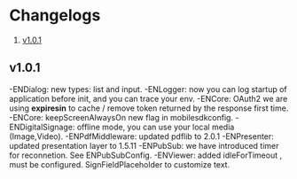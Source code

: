 # Changelogs
1. [v1.0.1](#v1.0.1)

## v1.0.1
-ENDialog: new types: list and input.
-ENLogger: now you can log startup of application before init, and you can trace your env.
-ENCore: OAuth2 we are using **expiresin** to cache / remove token returned by the response first time.
-ENCore: keepScreenAlwaysOn new flag in mobilesdkconfig.
-ENDigitalSignage: offline mode, you can use your local media (Image,Video).
-ENPdfMiddleware: updated pdflib to 2.0.1
-ENPresenter: updated presentation layer to 1.5.11
-ENPubSub: we have introduced timer for reconnetion. See ENPubSubConfig.
-ENViewer: added idleForTimeout , must be configured. SignFieldPlaceholder to customize text.